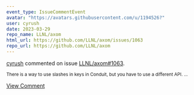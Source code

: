 ```yaml
---
event_type: IssueCommentEvent
avatar: "https://avatars.githubusercontent.com/u/1194526?"
user: cyrush
date: 2023-03-29
repo_name: LLNL/axom
html_url: https://github.com/LLNL/axom/issues/1063
repo_url: https://github.com/LLNL/axom
---
```


<a href='https://github.com/cyrush' target='_blank'>cyrush</a> commented on issue <a href='https://github.com/LLNL/axom/issues/1063' target='_blank'>LLNL/axom#1063</a>.

<small>There is a way to use slashes in keys in Conduit, but you have to use a different API....</small>

<a href='https://github.com/LLNL/axom/issues/1063' target='_blank'>View Comment</a>